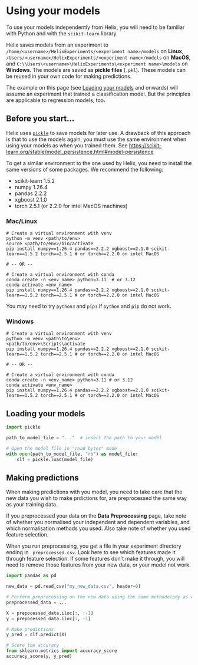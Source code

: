 # Using your models

To use your models independently from Helix, you will need to be familiar with Python and with the `scikit-learn` library.

Helix saves models from an experiment to `/home/<username>/HelixExperiments/<experiment name>/models` on **Linux**, `/Users/<username>/HelixExperiments/<experiment name>/models` on **MacOS**, and `C:\\Users\<username>\HelixExperiments\<experiment name>\models` on **Windows**. The models are saved as **pickle files** (`.pkl`). These models can be reused in your own code for making predictions.

The example on this page (see [Loading your models](#loading-your-models) and onwards) will assume an experiment that trained a classification model. But the principles are applicable to regression models, too.

## Before you start...
Helix uses [`pickle`](https://docs.python.org/3/library/pickle.html) to save models for later use. A drawback of this approach is that to use the models again, you must use the same environment when using your models as when you trained them. See https://scikit-learn.org/stable/model_persistence.html#model-persistence

To get a similar environment to the one used by Helix, you need to install the same versions of some packages. We recommend the following:
- scikit-learn 1.5.2
- numpy 1.26.4
- pandas 2.2.2
- xgboost 2.1.0
- torch 2.5.1 (or 2.2.0 for intel MacOS machines)

### Mac/Linux
```shell
# Create a virtual environment with venv
python -m venv <path/to/env>
source <path/to/env>/bin/activate
pip install numpy==1.26.4 pandas==2.2.2 xgboost==2.1.0 scikit-learn==1.5.2 torch==2.5.1 # or torch==2.2.0 on intel MacOS

# -- OR --

# Create a virtual environment with conda
conda create -n <env_name> python=3.11  # or 3.12
conda activate <env_name>
pip install numpy==1.26.4 pandas==2.2.2 xgboost==2.1.0 scikit-learn==1.5.2 torch==2.5.1 # or torch==2.2.0 on intel MacOS
```

You may need to try `python3` and `pip3` if `python` and `pip` do not work.

### Windows
```shell
# Create a virtual environment with venv
python -m venv <path\to\env>
<path/to/env>\Scripts\activate
pip install numpy==1.26.4 pandas==2.2.2 xgboost==2.1.0 scikit-learn==1.5.2 torch==2.5.1 # or torch==2.2.0 on intel MacOS

# -- OR --

# Create a virtual environment with conda
conda create -n <env_name> python=3.11 # or 3.12
conda activate <env_name>
pip install numpy==1.26.4 pandas==2.2.2 xgboost==2.1.0 scikit-learn==1.5.2 torch==2.5.1 # or torch==2.2.0 on intel MacOS
```

## Loading your models
```python
import pickle

path_to_model_file = "..."  # insert the path to your model

# Open the model file in "read bytes" mode
with open(path_to_model_file, "rb") as model_file:
    clf = pickle.load(model_file)
```

## Making predictions
When making predictions with you model, you need to take care that the new data you wish to make prdictions for, are preprocessed the same way as your training data. 

If you preprocessed your data on the **Data Preprocessing** page, take note of whether you normalised your independent and dependent variables, and which normalisation methods you used. Also take note of whether you used feature selection.

When you run preprocessing, you get a file in your experiment directory ending in `_preprocessed.csv`. Look here to see which features made it through feature selection. If some features don't make it through, you will need to remove those features from your new data, or your model not work.

```python
import pandas as pd

new_data = pd.read_csv("my_new_data.csv", header=0)

# Perform preprocessing on the new data using the same methodolody as was used to preprocess the training data in the original experiment.
preprocessed_data = ...

X = prepocessed_data.iloc[:, :-1]
y = prepocessed_data.iloc[:, -1]

# Make predictions
y_pred = clf.predict(X)

# Score the accuracy
from sklearn.metrics import accuracy_score
accuracy_score(y, y_pred)
```